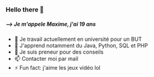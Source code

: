 ### Hello there 👋

##### --> Je m'appele Maxime, j'ai 19 ans


- 🔭 Je travail actuellement en université pour un BUT
- 🌱 J'apprend notamment du Java, Python, SQL et PHP
- 💬 Je suis preneur pour des conseils
- 📫 Contacter moi par mail
- ⚡ Fun fact: j'aime les jeux vidéo lol
